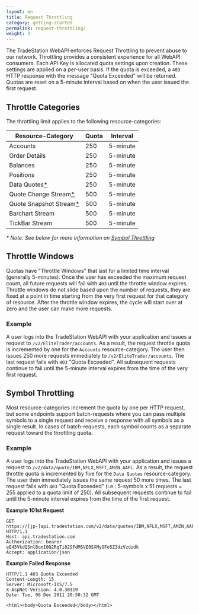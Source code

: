 ```yaml
---
layout: en
title: Request Throttling
category: getting-started
permalink: request-throttling/
weight: 3
---
```


The TradeStation WebAPI enforces Request Throttling to prevent abuse to our network. Throttling provides a consistent experience for all WebAPI consumers. Each API Key is allocated quota settings upon creation. These settings are applied on a per-user basis. If the quota is exceeded, a `403` HTTP response with the message "Quota Exceeded" will be returned. Quotas are reset on a 5-minute interval based on when the user issued the first request.

## Throttle Categories

The throttling limit applies to the following resource-categories:

| Resource-Category                             | Quota | Interval |
| --------------------------------------------- | ----- | -------- |
| Accounts                                      | 250   | 5-minute |
| Order Details                                 | 250   | 5-minute |
| Balances                                      | 250   | 5-minute |
| Positions                                     | 250   | 5-minute |
| Data Quotes[\*](#symbol_throttling)           | 250   | 5-minute |
| Quote Change Stream[\*](#symbol_throttling)   | 500   | 5-minute |
| Quote Snapshot Stream[\*](#symbol_throttling) | 500   | 5-minute |
| Barchart Stream                               | 500   | 5-minute |
| TickBar Stream                                | 500   | 5-minute |

*\* Note: See below for more information on [Symbol Throttling](#symbol_throttling)*

## Throttle Windows

Quotas have "Throttle Windows" that last for a limited time interval (generally 5-minutes). Once the user has exceeded the maximum request count, all future requests will fail with `403` until the throttle window expires.  Throttle windows do not slide based upon the number of requests, they are fixed at a point in time starting from the very first request for that category of resource.  After the throttle window expires, the cycle will start over at zero and the user can make more requests.

### Example

A user logs into the TradeStation WebAPI with your application and issues a request to `/v2/EliteTrader/accounts`. As a result, the request throttle quota is incremented by one for the `Accounts` resource-category. The user then issues 250 more requests immediately to `/v2/EliteTrader/accounts`. The last request fails with `403` "Quota Exceeded". All subsequent requests continue to fail until the 5-minute interval expires from the time of the very first request.

## Symbol Throttling

Most resource-categories increment the quota by one per HTTP request, but some endpoints support batch-requests where you can pass multiple symbols to a single request and receive a response with all symbols as a single result. In cases of batch-requests, each symbol counts as a separate request toward the throttling quota.

### Example

A user logs into the TradeStation WebAPI with your application and issues a request to `/v2/data/quote/IBM,NFLX,MSFT,AMZN,AAPL`. As a result, the request throttle quota is incremented by five for the `Data Quotes` resource-category. The user then immediately issues the same request 50 more times. The last request fails with `403` "Quota Exceeded" (i.e.: 5-symbols x 51 requests = 255 applied to a quota limit of 250). All subsequent requests continue to fail until the 5-minute interval expires from the time of the first request.

**Example 101st Request**

    GET https://[jp-]api.tradestation.com/v2/data/quotes/IBM,NFLX,MSFT,AMZN,AAPL HTTP/1.1
    Host: api.tradestation.com
    Authorization: bearer eE45VkdQSnlBcmI0Q2RqTi82SFdMSVE0SXMyOFo5Z3dzVzdzdk
    Accept: application/json

**Example Failed Response**

    HTTP/1.1 403 Quota Exceeded
    Content-Length: 15
    Server: Microsoft-IIS/7.5
    X-AspNet-Version: 4.0.30319
    Date: Tue, 06 Dec 2011 20:50:32 GMT

    <html><body>Quota Exceeded</body></html>

